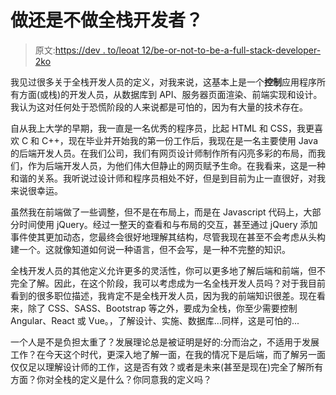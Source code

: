 # 做还是不做全栈开发者？

> 原文:[https://dev . to/leoat 12/be-or-not-to-be-a-full-stack-developer-2ko](https://dev.to/leoat12/be-or-not-to-be-a-full-stack-developer-2ko)

我见过很多关于全栈开发人员的定义，对我来说，这基本上是一个**控制**应用程序所有方面(或栈)的开发人员，从数据库到 API、服务器页面渲染、前端实现和设计。我认为这对任何处于恐慌阶段的人来说都是可怕的，因为有大量的技术存在。

自从我上大学的早期，我一直是一名优秀的程序员，比起 HTML 和 CSS，我更喜欢 C 和 C++，现在毕业并开始我的第一份工作后，我现在是一名主要使用 Java 的后端开发人员。在我们公司，我们有网页设计师制作所有闪亮多彩的布局，而我们，作为后端开发人员，为他们伟大但静止的网页赋予生命。在我看来，这是一种和谐的关系。我听说过设计师和程序员相处不好，但是到目前为止一直很好，对我来说很幸运。

虽然我在前端做了一些调整，但不是在布局上，而是在 Javascript 代码上，大部分时间使用 jQuery。经过一整天的查看和与布局的交互，甚至通过 jQuery 添加事件使其更加动态，您最终会很好地理解其结构，尽管我现在甚至不会考虑从头构建一个。这就像知道如何说一种语言，但不会写，是一种不完整的知识。

全栈开发人员的其他定义允许更多的灵活性，你可以更多地了解后端和前端，但不完全了解。因此，在这个阶段，我可以考虑成为一名全栈开发人员吗？对于我目前看到的很多职位描述，我肯定不是全栈开发人员，因为我的前端知识很差。现在看来，除了 CSS、SASS、Bootstrap 等之外，要成为全栈，你至少需要控制 Angular、React 或 Vue。，了解设计、实施、数据库...同样，这是可怕的...

一个人是不是负担太重了？发展理论总是被证明是好的:分而治之，不适用于发展工作？在今天这个时代，更深入地了解一面，在我的情况下是后端，而了解另一面仅仅足以理解设计师的工作，这是否有效？或者是未来(甚至是现在)完全了解所有方面？你对全栈的定义是什么？你同意我的定义吗？